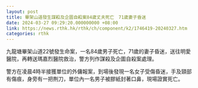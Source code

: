 ```yaml
---
layout: post
title: 畢架山道發生謀殺及企圖自殺案84歲丈夫死亡　71歲妻子昏迷
date: 2024-03-27 09:29:20.000000000 +08:00
link: https://news.rthk.hk/rthk/ch/component/k2/1746419-20240327.htm
categories: rthk
---
```


九龍塘畢架山道22號發生命案，一名84歲男子死亡，71歲的妻子昏迷，送往明愛醫院，再轉送瑪嘉烈醫院救治，警方列作謀殺及企圖自殺案處理。

警方在凌晨4時半接獲單位的外傭報案，到場後發現一名女子受傷昏迷，手及頸部有傷痕，身旁有一把𠝹刀，單位內一名男子被膠紙封著口鼻，現場證實死亡。
